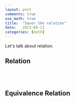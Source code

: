 ```yaml
---
layout: post
comments: true
use_math: true
title:  "Savor the relation"
date:   2023-09-13 
categories: [math]
---
```


Let's talk about relation. 


## Relation







<br><br>



## Equivalence Relation
